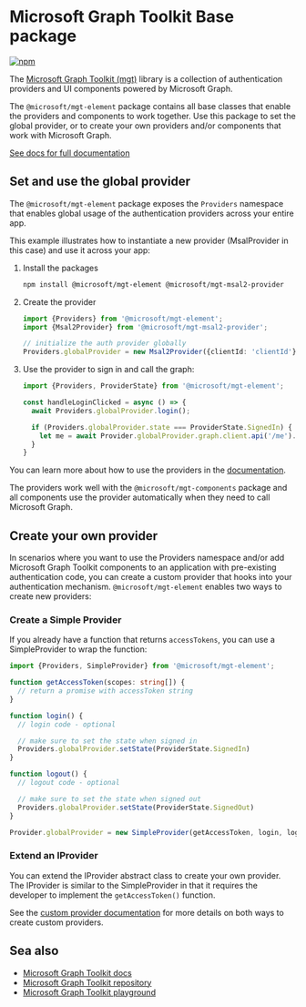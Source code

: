 # Microsoft Graph Toolkit Base package

[![npm](https://img.shields.io/npm/v/@microsoft/mgt-element?style=for-the-badge)](https://www.npmjs.com/package/@microsoft/mgt-element)

The [Microsoft Graph Toolkit (mgt)](https://aka.ms/mgt) library is a collection of authentication providers and UI components powered by Microsoft Graph.

The `@microsoft/mgt-element` package contains all base classes that enable the providers and components to work together. Use this package to set the global provider, or to create your own providers and/or components that work with Microsoft Graph.

[See docs for full documentation](https://aka.ms/mgt-docs)

## Set and use the global provider

The `@microsoft/mgt-element` package exposes the `Providers` namespace that enables global usage of the authentication providers across your entire app.

This example illustrates how to instantiate a new provider (MsalProvider in this case) and use it across your app:

1. Install the packages

   ```bash
   npm install @microsoft/mgt-element @microsoft/mgt-msal2-provider
   ```

1. Create the provider

   ```ts
   import {Providers} from '@microsoft/mgt-element';
   import {Msal2Provider} from '@microsoft/mgt-msal2-provider';

   // initialize the auth provider globally
   Providers.globalProvider = new Msal2Provider({clientId: 'clientId'});
   ```

1. Use the provider to sign in and call the graph:

   ```ts
   import {Providers, ProviderState} from '@microsoft/mgt-element';

   const handleLoginClicked = async () => {
     await Providers.globalProvider.login();

     if (Providers.globalProvider.state === ProviderState.SignedIn) {
       let me = await Provider.globalProvider.graph.client.api('/me').get();
     }
   }
   ```

You can learn more about how to use the providers in the [documentation](https://learn.microsoft.com/graph/toolkit/providers).

The providers work well with the `@microsoft/mgt-components` package and all components use the provider automatically when they need to call Microsoft Graph.

## Create your own provider

In scenarios where you want to use the Providers namespace and/or add Microsoft Graph Toolkit components to an application with pre-existing authentication code, you can create a custom provider that hooks into your authentication mechanism. `@microsoft/mgt-element` enables two ways to create new providers:

### Create a Simple Provider

If you already have a function that returns `accessTokens`, you can use a SimpleProvider to wrap the function:

```ts
import {Providers, SimpleProvider} from '@microsoft/mgt-element';

function getAccessToken(scopes: string[]) {
  // return a promise with accessToken string
}

function login() {
  // login code - optional

  // make sure to set the state when signed in
  Providers.globalProvider.setState(ProviderState.SignedIn)
}

function logout() {
  // logout code - optional

  // make sure to set the state when signed out
  Providers.globalProvider.setState(ProviderState.SignedOut)
}

Provider.globalProvider = new SimpleProvider(getAccessToken, login, logout);
```

### Extend an IProvider

You can extend the IProvider abstract class to create your own provider. The IProvider is similar to the SimpleProvider in that it requires the developer to implement the `getAccessToken()` function.

See the [custom provider documentation](https://learn.microsoft.com/graph/toolkit/providers/custom) for more details on both ways to create custom providers.

## Sea also

- [Microsoft Graph Toolkit docs](https://aka.ms/mgt-docs)
- [Microsoft Graph Toolkit repository](https://aka.ms/mgt)
- [Microsoft Graph Toolkit playground](https://mgt.dev)
